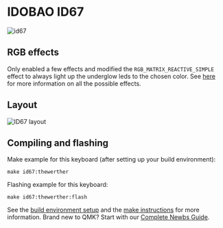 # IDOBAO ID67
![id67](https://i.imgur.com/9roQ4Mi.jpeg)

## RGB effects

Only enabled a few effects and modified the `RGB_MATRIX_REACTIVE_SIMPLE` effect to always light up the underglow leds to the chosen color.
See [here](https://docs.qmk.fm/#/feature_rgb_matrix?id=rgb-matrix-effects) for more information on all the possible effects.

## Layout 

![ID67 layout](https://i.imgur.com/R0sGkIN.png)

## Compiling and flashing

Make example for this keyboard (after setting up your build environment):

    make id67:thewerther

Flashing example for this keyboard:

    make id67:thewerther:flash

See the [build environment setup](https://docs.qmk.fm/#/getting_started_build_tools) and the [make instructions](https://docs.qmk.fm/#/getting_started_make_guide) for more information. Brand new to QMK? Start with our [Complete Newbs Guide](https://docs.qmk.fm/#/newbs).
